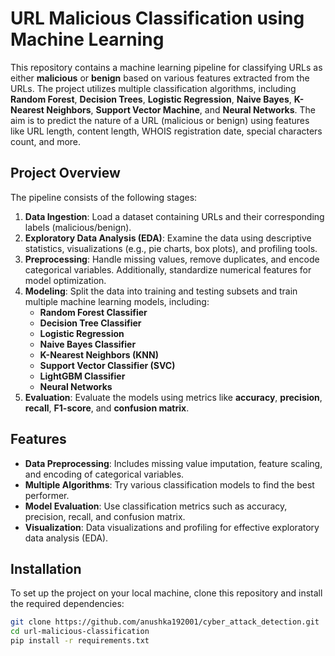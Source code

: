 # URL Malicious Classification using Machine Learning

This repository contains a machine learning pipeline for classifying URLs as either **malicious** or **benign** based on various features extracted from the URLs. The project utilizes multiple classification algorithms, including **Random Forest**, **Decision Trees**, **Logistic Regression**, **Naive Bayes**, **K-Nearest Neighbors**, **Support Vector Machine**, and **Neural Networks**. The aim is to predict the nature of a URL (malicious or benign) using features like URL length, content length, WHOIS registration date, special characters count, and more.

## Project Overview

The pipeline consists of the following stages:

1. **Data Ingestion**: Load a dataset containing URLs and their corresponding labels (malicious/benign).
2. **Exploratory Data Analysis (EDA)**: Examine the data using descriptive statistics, visualizations (e.g., pie charts, box plots), and profiling tools.
3. **Preprocessing**: Handle missing values, remove duplicates, and encode categorical variables. Additionally, standardize numerical features for model optimization.
4. **Modeling**: Split the data into training and testing subsets and train multiple machine learning models, including:
   - **Random Forest Classifier**
   - **Decision Tree Classifier**
   - **Logistic Regression**
   - **Naive Bayes Classifier**
   - **K-Nearest Neighbors (KNN)**
   - **Support Vector Classifier (SVC)**
   - **LightGBM Classifier**
   - **Neural Networks**
5. **Evaluation**: Evaluate the models using metrics like **accuracy**, **precision**, **recall**, **F1-score**, and **confusion matrix**.

## Features

- **Data Preprocessing**: Includes missing value imputation, feature scaling, and encoding of categorical variables.
- **Multiple Algorithms**: Try various classification models to find the best performer.
- **Model Evaluation**: Use classification metrics such as accuracy, precision, recall, and confusion matrix.
- **Visualization**: Data visualizations and profiling for effective exploratory data analysis (EDA).

## Installation

To set up the project on your local machine, clone this repository and install the required dependencies:

```bash
git clone https://github.com/anushka192001/cyber_attack_detection.git
cd url-malicious-classification
pip install -r requirements.txt
